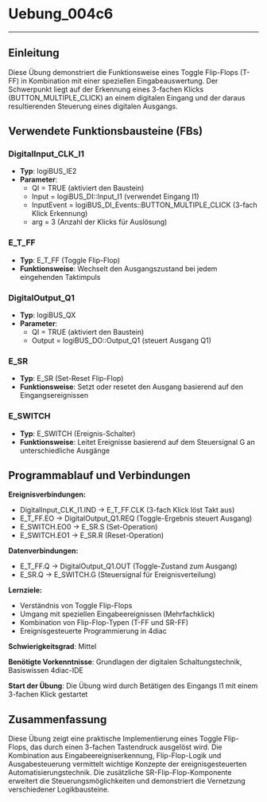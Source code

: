 # Uebung_004c6

* * * * * * * * * *

## Einleitung
Diese Übung demonstriert die Funktionsweise eines Toggle Flip-Flops (T-FF) in Kombination mit einer speziellen Eingabeauswertung. Der Schwerpunkt liegt auf der Erkennung eines 3-fachen Klicks (BUTTON_MULTIPLE_CLICK) an einem digitalen Eingang und der daraus resultierenden Steuerung eines digitalen Ausgangs.

## Verwendete Funktionsbausteine (FBs)

### DigitalInput_CLK_I1
- **Typ**: logiBUS_IE2
- **Parameter**:
  - QI = TRUE (aktiviert den Baustein)
  - Input = logiBUS_DI::Input_I1 (verwendet Eingang I1)
  - InputEvent = logiBUS_DI_Events::BUTTON_MULTIPLE_CLICK (3-fach Klick Erkennung)
  - arg = 3 (Anzahl der Klicks für Auslösung)

### E_T_FF
- **Typ**: E_T_FF (Toggle Flip-Flop)
- **Funktionsweise**: Wechselt den Ausgangszustand bei jedem eingehenden Taktimpuls

### DigitalOutput_Q1
- **Typ**: logiBUS_QX
- **Parameter**:
  - QI = TRUE (aktiviert den Baustein)
  - Output = logiBUS_DO::Output_Q1 (steuert Ausgang Q1)

### E_SR
- **Typ**: E_SR (Set-Reset Flip-Flop)
- **Funktionsweise**: Setzt oder resetet den Ausgang basierend auf den Eingangsereignissen

### E_SWITCH
- **Typ**: E_SWITCH (Ereignis-Schalter)
- **Funktionsweise**: Leitet Ereignisse basierend auf dem Steuersignal G an unterschiedliche Ausgänge

## Programmablauf und Verbindungen

**Ereignisverbindungen:**
- DigitalInput_CLK_I1.IND → E_T_FF.CLK (3-fach Klick löst Takt aus)
- E_T_FF.EO → DigitalOutput_Q1.REQ (Toggle-Ergebnis steuert Ausgang)
- E_SWITCH.EO0 → E_SR.S (Set-Operation)
- E_SWITCH.EO1 → E_SR.R (Reset-Operation)

**Datenverbindungen:**
- E_T_FF.Q → DigitalOutput_Q1.OUT (Toggle-Zustand zum Ausgang)
- E_SR.Q → E_SWITCH.G (Steuersignal für Ereignisverteilung)

**Lernziele:**
- Verständnis von Toggle Flip-Flops
- Umgang mit speziellen Eingabeereignissen (Mehrfachklick)
- Kombination von Flip-Flop-Typen (T-FF und SR-FF)
- Ereignisgesteuerte Programmierung in 4diac

**Schwierigkeitsgrad**: Mittel

**Benötigte Vorkenntnisse**: Grundlagen der digitalen Schaltungstechnik, Basiswissen 4diac-IDE

**Start der Übung**: Die Übung wird durch Betätigen des Eingangs I1 mit einem 3-fachen Klick gestartet

## Zusammenfassung
Diese Übung zeigt eine praktische Implementierung eines Toggle Flip-Flops, das durch einen 3-fachen Tastendruck ausgelöst wird. Die Kombination aus Eingabeereigniserkennung, Flip-Flop-Logik und Ausgabesteuerung vermittelt wichtige Konzepte der ereignisgesteuerten Automatisierungstechnik. Die zusätzliche SR-Flip-Flop-Komponente erweitert die Steuerungsmöglichkeiten und demonstriert die Vernetzung verschiedener Logikbausteine.